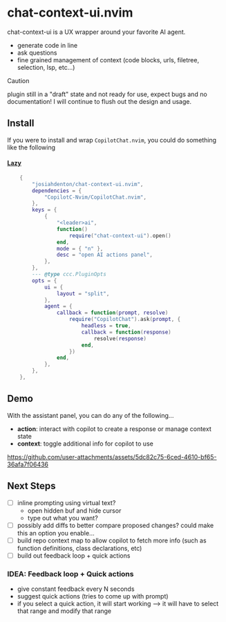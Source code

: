 # chat-context-ui.nvim

chat-context-ui is a UX wrapper around your favorite AI agent.
- generate code in line
- ask questions
- fine grained management of context (code blocks, urls, filetree, selection, lsp, etc...)

> [!caution]
> plugin still in a "draft" state and not ready for use, expect bugs and no documentation!
> I will continue to flush out the design and usage.

## Install

If you were to install and wrap `CopilotChat.nvim`, you could do something like the following

#### [Lazy](https://github.com/folke/lazy.nvim)

```lua
    {
        "josiahdenton/chat-context-ui.nvim",
        dependencies = {
            "CopilotC-Nvim/CopilotChat.nvim",
        },
        keys = {
            {
                "<leader>ai",
                function()
                    require("chat-context-ui").open()
                end,
                mode = { "n" },
                desc = "open AI actions panel",
            },
        },
        --- @type ccc.PluginOpts
        opts = {
            ui = {
                layout = "split",
            },
            agent = {
                callback = function(prompt, resolve)
                    require("CopilotChat").ask(prompt, {
                        headless = true,
                        callback = function(response)
                            resolve(response)
                        end,
                    })
                end,
            },
        },
    },
```

## Demo

With the assistant panel, you can do any of the following... 
- **action**: interact with copilot to create a response or manage context state
- **context**: toggle additional info for copilot to use

https://github.com/user-attachments/assets/5dc82c75-6ced-4610-bf65-36afa7f06436

## Next Steps

- [ ] inline prompting using virtual text?
    - open hidden buf and hide cursor
    - type out what you want?
- [ ] possibly add diffs to better compare proposed changes? could make this an option you enable...
- [ ] build repo context map to allow copilot to fetch more info (such as function definitions, class declarations, etc)
- [ ] build out feedback loop + quick actions

### IDEA: Feedback loop + Quick actions

- give constant feedback every N seconds
- suggest quick actions (tries to come up with prompt)
- if you select a quick action, it will start working
  --> it will have to select that range and modify that range
